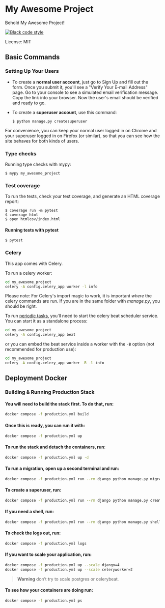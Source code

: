 # My Awesome Project

Behold My Awesome Project!

[![Black code style](https://img.shields.io/badge/code%20style-black-000000.svg)](https://github.com/ambv/black)

License: MIT

## Basic Commands

### Setting Up Your Users

- To create a **normal user account**, just go to Sign Up and fill out the form. Once you submit it, you'll see a "Verify Your E-mail Address" page. Go to your console to see a simulated email verification message. Copy the link into your browser. Now the user's email should be verified and ready to go.

- To create a **superuser account**, use this command:

      $ python manage.py createsuperuser

For convenience, you can keep your normal user logged in on Chrome and your superuser logged in on Firefox (or similar), so that you can see how the site behaves for both kinds of users.

### Type checks

Running type checks with mypy:

    $ mypy my_awesome_project

### Test coverage

To run the tests, check your test coverage, and generate an HTML coverage report:

    $ coverage run -m pytest
    $ coverage html
    $ open htmlcov/index.html

#### Running tests with pytest

    $ pytest

### Celery

This app comes with Celery.

To run a celery worker:

```bash
cd my_awesome_project
celery -A config.celery_app worker -l info
```

Please note: For Celery's import magic to work, it is important _where_ the celery commands are run. If you are in the same folder with _manage.py_, you should be right.

To run [periodic tasks](https://docs.celeryq.dev/en/stable/userguide/periodic-tasks.html), you'll need to start the celery beat scheduler service. You can start it as a standalone process:

```bash
cd my_awesome_project
celery -A config.celery_app beat
```

or you can embed the beat service inside a worker with the `-B` option (not recommended for production use):

```bash
cd my_awesome_project
celery -A config.celery_app worker -B -l info
```

## Deployment Docker

### Building & Running Production Stack

#### You will need to build the stack first. To do that, run:
```bash
docker compose -f production.yml build
```

#### Once this is ready, you can run it with:
```bash
docker compose -f production.yml up
```

#### To run the stack and detach the containers, run:
```bash
docker compose -f production.yml up -d
```

#### To run a migration, open up a second terminal and run:

```bash
docker compose -f production.yml run --rm django python manage.py migrate
```

#### To create a superuser, run:

```bash
docker compose -f production.yml run --rm django python manage.py createsuperuser
```

#### If you need a shell, run:

```bash
docker compose -f production.yml run --rm django python manage.py shell
```

#### To check the logs out, run:

```bash
docker compose -f production.yml logs
```

#### If you want to scale your application, run:

```bash
docker compose -f production.yml up --scale django=4
docker compose -f production.yml up --scale celeryworker=2
```

> **Warning**
> don’t try to scale postgres or celerybeat.

#### To see how your containers are doing run:

```bash
docker compose -f production.yml ps
```
